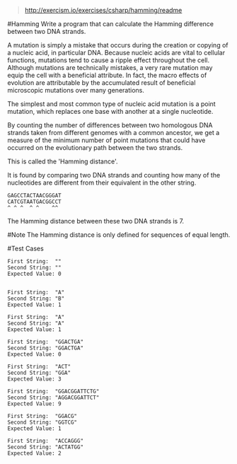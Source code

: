> http://exercism.io/exercises/csharp/hamming/readme

#Hamming
Write a program that can calculate the Hamming difference between two DNA strands.

A mutation is simply a mistake that occurs during the creation or copying of a nucleic acid, in particular DNA. Because nucleic acids are vital to cellular functions, mutations tend to cause a ripple effect throughout the cell. Although mutations are technically mistakes, a very rare mutation may equip the cell with a beneficial attribute. In fact, the macro effects of evolution are attributable by the accumulated result of beneficial microscopic mutations over many generations.

The simplest and most common type of nucleic acid mutation is a point mutation, which replaces one base with another at a single nucleotide.

By counting the number of differences between two homologous DNA strands taken from different genomes with a common ancestor, we get a measure of the minimum number of point mutations that could have occurred on the evolutionary path between the two strands.

This is called the 'Hamming distance'.

It is found by comparing two DNA strands and counting how many of the nucleotides are different from their equivalent in the other string.

```
GAGCCTACTAACGGGAT
CATCGTAATGACGGCCT
^ ^ ^  ^ ^    ^^
```
The Hamming distance between these two DNA strands is 7.

#Note
The Hamming distance is only defined for sequences of equal length.

#Test Cases
```
First String:  "" 
Second String: "" 
Expected Value: 0 


First String:  "A"
Second String: "B"
Expected Value: 1

First String:  "A"
Second String: "A"
Expected Value: 1

First String:  "GGACTGA"
Second String: "GGACTGA"
Expected Value: 0

First String:  "ACT"
Second String: "GGA"
Expected Value: 3

First String:  "GGACGGATTCTG"
Second String: "AGGACGGATTCT"
Expected Value: 9

First String:  "GGACG"
Second String: "GGTCG"
Expected Value: 1

First String:  "ACCAGGG"
Second String: "ACTATGG"
Expected Value: 2
```
